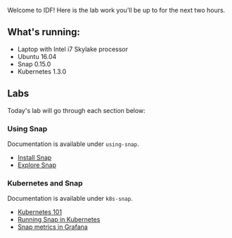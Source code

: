 
Welcome to IDF! Here is the lab work you'll be up to for the next two hours.

## What's running: 

* Laptop with Intel i7 Skylake processor
* Ubuntu 16.04
* Snap 0.15.0
* Kubernetes 1.3.0

## Labs
Today's lab will go through each section below: 

### Using Snap
Documentation is available under `using-snap`.
* [Install Snap](using-snap/install-snap.md)
* [Explore Snap](using-snap/explore-snap.md)

### Kubernetes and Snap

Documentation is available under `k8s-snap`.
* [Kubernetes 101](k8s-snap/k8s-101.md)
* [Running Snap in Kubernetes](k8s-snap/run-snap-in-k8s.md)
* [Snap metrics in Grafana](k8s-snap/snap-metrics.md)
